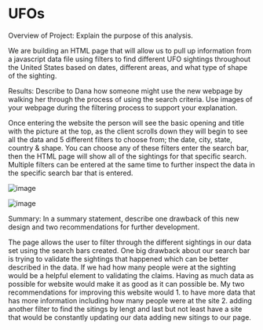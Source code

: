 # UFOs

Overview of Project: Explain the purpose of this analysis.

We are building an HTML page that will allow us to pull up information from a javascript data file using filters to find different UFO sightings throughout the United States based on dates, different areas, and what type of shape of the sighting.


Results: Describe to Dana how someone might use the new webpage by walking her through the process of using the search criteria. Use images of your webpage during the filtering process to support your explanation.

Once entering the website the person will see the basic opening and title with the picture at the top, as the client scrolls down they will begin to see all the data and 5 different filters to choose from; the date, city, state, country & shape. You can choose any of these filters enter the search bar, then the HTML page will show all of the sightings for that specific search. Multiple filters can be entered at the same time to further inspect the data in the specific search bar that is entered.

![image](https://user-images.githubusercontent.com/78492568/116955582-f7d98e00-ac60-11eb-9e6f-e1839cd1aadc.png)

![image](https://user-images.githubusercontent.com/78492568/116955806-8e0db400-ac61-11eb-9d75-ffebae31cf3f.png)


Summary: In a summary statement, describe one drawback of this new design and two recommendations for further development.

The page allows the user to filter through the different sightings in our data set using the search bars created. One big drawback about our search bar is trying to validate the sightings that happened which can be better described in the data. If we had how many people were at the sighting would be a helpful element to validating the claims. Having as much data as possible for website would make it as good as it can possible be. My two recommendations for improving this website would 1. to have more data that has more information including how many people were at the site 2. adding another filter to find the sitings by lengt and last but not least have a site that would be constantly updating our data adding new sitings to our page.



